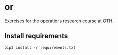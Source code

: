 # or

Exercises for the operations research course at OTH.

## Install requirements
```
pip3 install -r requirements.txt
```
